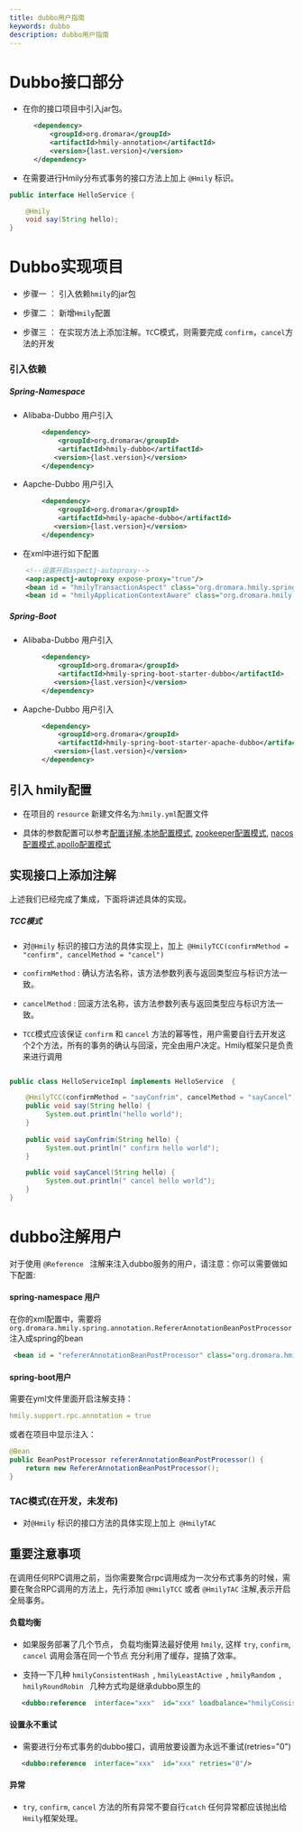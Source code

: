 ```yaml
---
title: dubbo用户指南
keywords: dubbo
description: dubbo用户指南
---
```


# Dubbo接口部分

*  在你的接口项目中引入jar包。

```xml
      <dependency>
          <groupId>org.dromara</groupId>
          <artifactId>hmily-annotation</artifactId>
          <version>{last.version}</version>
      </dependency>
```

* 在需要进行Hmily分布式事务的接口方法上加上 `@Hmily` 标识。
```java
public interface HelloService {

    @Hmily
    void say(String hello);
}
```

# Dubbo实现项目
 
  * 步骤一 ： 引入依赖`hmily`的jar包
  
  * 步骤二 ： 新增`Hmily`配置
  
  * 步骤三 ： 在实现方法上添加注解。`TC`C模式，则需要完成 `confirm`，`cancel`方法的开发

### 引入依赖

##### Spring-Namespace

* Alibaba-Dubbo 用户引入

```xml
        <dependency>
            <groupId>org.dromara</groupId>
            <artifactId>hmily-dubbo</artifactId>
           <version>{last.version}</version>
        </dependency>
```

* Aapche-Dubbo 用户引入

```xml
        <dependency>
            <groupId>org.dromara</groupId>
            <artifactId>hmily-apache-dubbo</artifactId>
           <version>{last.version}</version>
        </dependency>
```

* 在xml中进行如下配置

```xml
    <!--设置开启aspectj-autoproxy-->
    <aop:aspectj-autoproxy expose-proxy="true"/>
    <bean id = "hmilyTransactionAspect" class="org.dromara.hmily.spring.aop.SpringHmilyTransactionAspect"/>
    <bean id = "hmilyApplicationContextAware" class="org.dromara.hmily.spring.HmilyApplicationContextAware"/>

```

##### Spring-Boot

* Alibaba-Dubbo 用户引入

```xml
        <dependency>
            <groupId>org.dromara</groupId>
            <artifactId>hmily-spring-boot-starter-dubbo</artifactId>
           <version>{last.version}</version>
        </dependency>
```

* Aapche-Dubbo 用户引入

```xml
        <dependency>
            <groupId>org.dromara</groupId>
            <artifactId>hmily-spring-boot-starter-apache-dubbo</artifactId>
           <version>{last.version}</version>
        </dependency>
```

## 引入 hmily配置

  * 在项目的 `resource` 新建文件名为:`hmily.yml`配置文件
  
  * 具体的参数配置可以参考[配置详解](../config),[本地配置模式](../config-local), [zookeeper配置模式](../config-zookeeper), [nacos配置模式](../config-nacos),[apollo配置模式](../config-apollo)
  
  
## 实现接口上添加注解

上述我们已经完成了集成，下面将讲述具体的实现。

##### TCC模式

 * 对`@Hmily` 标识的接口方法的具体实现上，加上` @HmilyTCC(confirmMethod = "confirm", cancelMethod = "cancel")`

 * `confirmMethod` : 确认方法名称，该方法参数列表与返回类型应与标识方法一致。

 * `cancelMethod` :  回滚方法名称，该方法参数列表与返回类型应与标识方法一致。
 
 * `TCC`模式应该保证 `confirm` 和 `cancel` 方法的幂等性，用户需要自行去开发这个2个方法，所有的事务的确认与回滚，完全由用户决定。Hmily框架只是负责来进行调用

```java

public class HelloServiceImpl implements HelloService  {

    @HmilyTCC(confirmMethod = "sayConfrim", cancelMethod = "sayCancel")
    public void say(String hello) {
         System.out.println("hello world");
    }
    
    public void sayConfrim(String hello) {
         System.out.println(" confirm hello world");
    }

    public void sayCancel(String hello) {
         System.out.println(" cancel hello world");
    }
}
``` 

# dubbo注解用户 

 对于使用 `@Reference ` 注解来注入dubbo服务的用户，请注意：你可以需要做如下配置:
   
#### spring-namespace 用户

在你的xml配置中，需要将 `org.dromara.hmily.spring.annotation.RefererAnnotationBeanPostProcessor` 注入成spring的bean
```xml
 <bean id = "refererAnnotationBeanPostProcessor" class="org.dromara.hmily.spring.annotation.RefererAnnotationBeanPostProcessor"/>
```   

#### spring-boot用户

需要在yml文件里面开启注解支持：
```yml
hmily.support.rpc.annotation = true 
```      

或者在项目中显示注入：

```java
@Bean
public BeanPostProcessor refererAnnotationBeanPostProcessor() {
    return new RefererAnnotationBeanPostProcessor();
}
```

### TAC模式(在开发，未发布)

  *  对`@Hmily` 标识的接口方法的具体实现上加上` @HmilyTAC`
  
## 重要注意事项

  在调用任何RPC调用之前，当你需要聚合rpc调用成为一次分布式事务的时候，需要在聚合RPC调用的方法上，先行添加 `@HmilyTCC` 或者 `@HmilyTAC` 注解,表示开启全局事务。

#### 负载均衡

  * 如果服务部署了几个节点， 负载均衡算法最好使用 `hmily`, 这样 `try`, `confirm`, `cancel` 调用会落在同一个节点
    充分利用了缓存，提搞了效率。
    
  * 支持一下几种 `hmilyConsistentHash `, `hmilyLeastActive `,  `hmilyRandom `, `hmilyRoundRobin ` 几种方式均是继承dubbo原生的
    
```xml
   <dubbo:reference  interface="xxx"  id="xxx" loadbalance="hmilyConsistentHash"/>           
```      
    
#### 设置永不重试
    
  * 需要进行分布式事务的dubbo接口，调用放要设置为永远不重试(retries="0")

```xml
   <dubbo:reference  interface="xxx"  id="xxx" retries="0"/>           
```  

#### 异常
  
  * `try`, `confirm`, `cancel` 方法的所有异常不要自行`catch` 任何异常都应该抛出给 `Hmily`框架处理。
